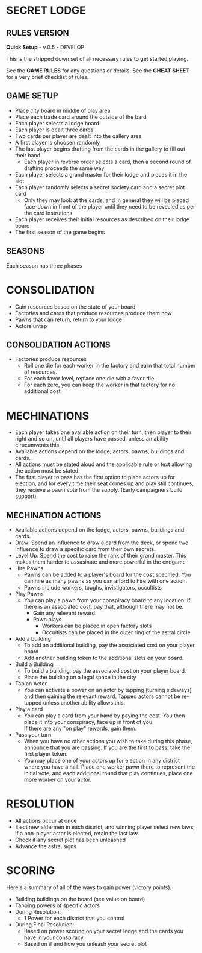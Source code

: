 # SECRET LODGE 

## RULES VERSION
**Quick Setup** - v.0.5 - DEVELOP 

This is the stripped down set of all necessary rules to get started playing.

See the **GAME RULES** for any questions or details.
See the **CHEAT SHEET** for a very brief checklist of rules.

## GAME SETUP
- Place city board in middle of play area
- Place each trade card around the outside of the bard
- Each player selects a lodge board
- Each player is dealt three cards
- Two cards per player are dealt into the gallery area
- A first player is choosen randomly
- The last player begins drafting from the cards in the gallery to fill out their hand
  - Each player in reverse order selects a card, then a second round of drafting proceeds the same way
- Each player selects a grand master for their lodge and places it in the slot
- Each player randomly selects a secret society card and a secret plot card
    - Only they may look at the cards, and in general they will be placed face-down in front of the player until they need to be revealed as per the card instrutions
- Each player receives their initial resources as described on their lodge board
- The first season of the game begins

## SEASONS
Each season has three phases

# CONSOLIDATION
- Gain resources based on the state of your board
- Factories and cards that produce resources produce them now
- Pawns that can return, return to your lodge
- Actors untap

## CONSOLIDATION ACTIONS
- Factories produce resources
  - Roll one die for each worker in the factory and earn that total number of resources.
  - For each favor level, replace one die with a favor die.
  - For each zero, you can keep the worker in that factory for no additional cost

# MECHINATIONS
- Each player takes one available action on their turn, then player to their right and so on, until all players have passed, unless an ability cirucumvents this.
- Available actions depend on the lodge, actors, pawns, buildings and cards.
- All actions must be stated aloud and the applicable rule or text allowing the action must be stated.
- The first player to pass has the first option to place actors up for election, and for every time their seat comes up and play still continues, 
    they recieve a pawn vote from the supply.  (Early campaigners build support)

## MECHINATION ACTIONS
- Available actions depend on the lodge, actors, pawns, buildings and cards.
- Draw:  Spend an influence to draw a card from the deck, or spend two influence to draw a specific card from their own secrets.
- Level Up:  Spend the cost to raise the rank of their grand master.  This makes them harder to assasinate and more powerful in the endgame 
- Hire Pawns
  - Pawns can be added to a player's board for the cost specified.  You can hire as many pawns as you can afford to hire with one action.
  - Pawns include workers, toughs, invistigators, occultists
- Play Pawns
  - You can play a pawn from your conspiracy board to any location.  If there is an associated cost, pay that, although there may not be.  
    - Gain any relevant reward 
    - Pawn plays
      - Workers can be placed in open factory slots
      - Occultists can be placed in the outer ring of the astral circle
- Add a building
  - To add an additional building, pay the associated cost on your player board
  - Add another building token to the additional slots on your board.
- Build a Building
  - To build a building, pay the associated cost on your player board.
  - Place the building on a legal space in the city
- Tap an Actor
  - You can activate a power on an actor by tapping (turning sideways) and then gaining the relevant reward.  Tapped actors cannot be re-tapped unless another ability allows this.
- Play a card
  - You can play a card from your hand by paying the cost.  You then place it into your conspiracy, face up in front of you.  
    If there are any "on play" rewards, gain them.
- Pass your turn
  - When you have no other actions you wish to take during this phase, announce that you are passing.  If you are the first to pass, take the first player token.
  - You may place one of your actors up for election in any district where you have a hall.  Place one worker pawn there to represent the initial vote, and each additional round that play continues, place one more worker on your actor.

# RESOLUTION
- All actions occur at once 
- Elect new aldermen in each district, and winning player select new laws;  if a non-player actor is elected, retain the last law.
- Check if any secret plot has been unleashed
- Advance the astral signs

# SCORING
Here's a summary of all of the ways to gain power (victory points).
- Building buildings on the board (see value on board)
- Tapping powers of specific actors
- During Resolution:
  - 1 Power for each district that you control
- During Final Resolution:
  - Based on power scoring on your secret lodge and the cards you have in your conspiracy
  - Based on if and how you unleash your secret plot
